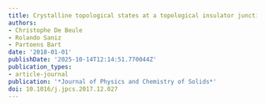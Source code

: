 ```yaml
---
title: Crystalline topological states at a topological insulator junction
authors:
- Christophe De Beule
- Rolando Saniz
- Partoens Bart
date: '2018-01-01'
publishDate: '2025-10-14T12:14:51.770044Z'
publication_types:
- article-journal
publication: '*Journal of Physics and Chemistry of Solids*'
doi: 10.1016/j.jpcs.2017.12.027
---
```

